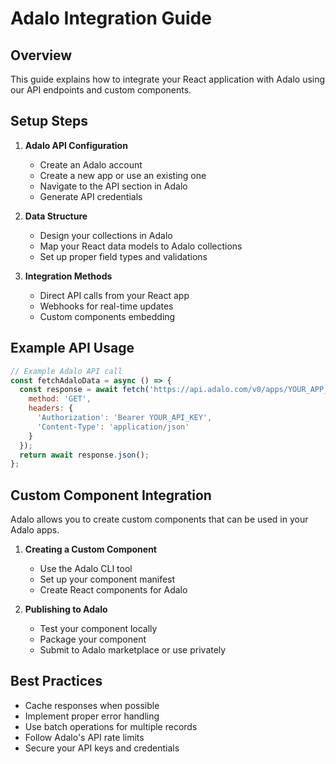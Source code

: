 
# Adalo Integration Guide

## Overview
This guide explains how to integrate your React application with Adalo using our API endpoints and custom components.

## Setup Steps

1. **Adalo API Configuration**
   - Create an Adalo account
   - Create a new app or use an existing one
   - Navigate to the API section in Adalo
   - Generate API credentials

2. **Data Structure**
   - Design your collections in Adalo
   - Map your React data models to Adalo collections
   - Set up proper field types and validations

3. **Integration Methods**
   - Direct API calls from your React app
   - Webhooks for real-time updates
   - Custom components embedding

## Example API Usage
```javascript
// Example Adalo API call
const fetchAdaloData = async () => {
  const response = await fetch('https://api.adalo.com/v0/apps/YOUR_APP_ID/collections/YOUR_COLLECTION_ID', {
    method: 'GET',
    headers: {
      'Authorization': 'Bearer YOUR_API_KEY',
      'Content-Type': 'application/json'
    }
  });
  return await response.json();
};
```

## Custom Component Integration
Adalo allows you to create custom components that can be used in your Adalo apps.

1. **Creating a Custom Component**
   - Use the Adalo CLI tool
   - Set up your component manifest
   - Create React components for Adalo

2. **Publishing to Adalo**
   - Test your component locally
   - Package your component
   - Submit to Adalo marketplace or use privately

## Best Practices
- Cache responses when possible
- Implement proper error handling
- Use batch operations for multiple records
- Follow Adalo's API rate limits
- Secure your API keys and credentials
